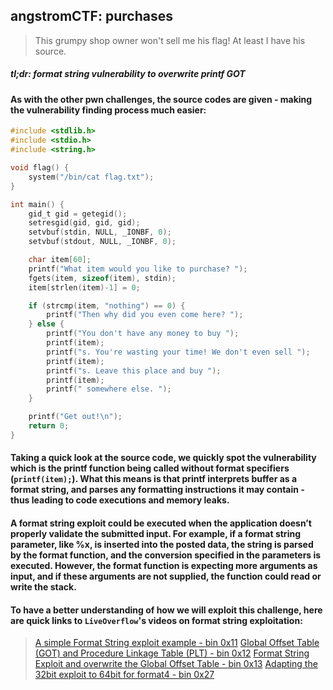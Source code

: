 ## angstromCTF: purchases
>This grumpy shop owner won't sell me his flag! At least I have his source.

##### *tl;dr: format string vulnerability to overwrite printf GOT*
#### As with the other pwn challenges, the source codes are given - making the vulnerability finding process much easier:
```c
#include <stdlib.h>
#include <stdio.h>
#include <string.h>

void flag() {
	system("/bin/cat flag.txt");
}

int main() {
	gid_t gid = getegid();
	setresgid(gid, gid, gid);
	setvbuf(stdin, NULL, _IONBF, 0);
	setvbuf(stdout, NULL, _IONBF, 0);

	char item[60];
	printf("What item would you like to purchase? ");
	fgets(item, sizeof(item), stdin);
	item[strlen(item)-1] = 0;

	if (strcmp(item, "nothing") == 0) {
		printf("Then why did you even come here? ");
	} else {
		printf("You don't have any money to buy ");
		printf(item);
		printf("s. You're wasting your time! We don't even sell ");
		printf(item);
		printf("s. Leave this place and buy ");
		printf(item);
		printf(" somewhere else. ");
	}

	printf("Get out!\n");
	return 0;
}
```
#### Taking a quick look at the source code, we quickly spot the vulnerability which is the printf function being called without format specifiers (`printf(item);`). What this means is that printf interprets buffer as a format string, and parses any formatting instructions it may contain - thus leading to code executions and memory leaks. 
#### A format string exploit could be executed when the application doesn’t properly validate the submitted input. For example, if a format string parameter, like %x, is inserted into the posted data, the string is parsed by the format function, and the conversion specified in the parameters is executed. However, the format function is expecting more arguments as input, and if these arguments are not supplied, the function could read or write the stack. 
#### To have a better understanding of how we will exploit this challenge, here are quick links to `LiveOverflow`'s videos on format string exploitation:
> [A simple Format String exploit example - bin 0x11](https://www.youtube.com/watch?v=0WvrSfcdq1I&list=PLhixgUqwRTjxglIswKp9mpkfPNfHkzyeN&index=18)
> [Global Offset Table (GOT) and Procedure Linkage Table (PLT) - bin 0x12](https://www.youtube.com/watch?v=kUk5pw4w0h4&list=PLhixgUqwRTjxglIswKp9mpkfPNfHkzyeN&index=19)
> [Format String Exploit and overwrite the Global Offset Table - bin 0x13](https://www.youtube.com/watch?v=t1LH9D5cuK4&list=PLhixgUqwRTjxglIswKp9mpkfPNfHkzyeN&index=20)
> [Adapting the 32bit exploit to 64bit for format4 - bin 0x27](https://www.youtube.com/watch?v=_lO_rwaK_pY&list=PLhixgUqwRTjxglIswKp9mpkfPNfHkzyeN&index=42)

